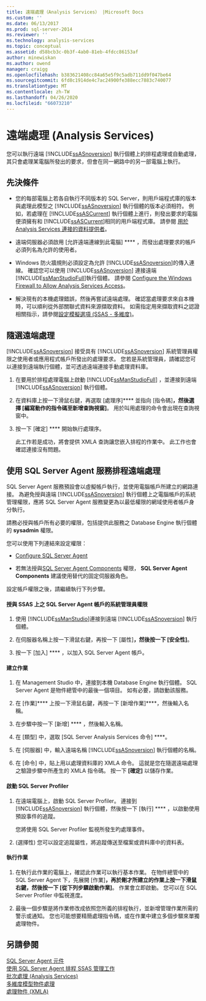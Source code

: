 ```yaml
---
title: 遠端處理（Analysis Services） |Microsoft Docs
ms.custom: ''
ms.date: 06/13/2017
ms.prod: sql-server-2014
ms.reviewer: ''
ms.technology: analysis-services
ms.topic: conceptual
ms.assetid: d58bcb3c-0b3f-4ab0-81eb-4fdcc86153af
author: minewiskan
ms.author: owend
manager: craigg
ms.openlocfilehash: b383621408cc84a65e5f9c5adb711dd9f047be64
ms.sourcegitcommit: 6fd8c1914de4c7ac24900fe388ecc7883c740077
ms.translationtype: MT
ms.contentlocale: zh-TW
ms.lasthandoff: 04/26/2020
ms.locfileid: "66073210"
---
```

# <a name="remote-processing-analysis-services"></a>遠端處理 (Analysis Services)
  您可以執行遠端 [!INCLUDE[ssASnoversion](../../includes/ssasnoversion-md.md)] 執行個體上的排程處理或自動處理，其只會處理某電腦所發出的要求，但會在同一網路中的另一部電腦上執行。  
  
## <a name="prerequisites"></a>先決條件  
  
-   您的每部電腦上若各自執行不同版本的 SQL Server，則用戶端程式庫的版本與處理此模型之 [!INCLUDE[ssASnoversion](../../includes/ssasnoversion-md.md)] 執行個體的版本必須相符。 例如，若處理在 [!INCLUDE[ssASCurrent](../../includes/ssascurrent-md.md)] 執行個體上進行，則發出要求的電腦便須擁有和 [!INCLUDE[ssASCurrent](../../includes/ssascurrent-md.md)]相同的用戶端程式庫。 請參閱 [用於 Analysis Services 連接的資料提供者](../instances/data-providers-used-for-analysis-services-connections.md)。  
  
-   遠端伺服器必須啟用 [允許遠端連線到此電腦] **** ，而發出處理要求的帳戶必須列名為允許的使用者。  
  
-   Windows 防火牆規則必須設定為允許 [!INCLUDE[ssASnoversion](../../includes/ssasnoversion-md.md)]的傳入連線。 確認您可以使用 [!INCLUDE[ssASnoversion](../../includes/ssasnoversion-md.md)] 連接遠端 [!INCLUDE[ssManStudioFull](../../includes/ssmanstudiofull-md.md)]執行個體。 請參閱 [Configure the Windows Firewall to Allow Analysis Services Access](../instances/configure-the-windows-firewall-to-allow-analysis-services-access.md)。  
  
-   解決現有的本機處理錯誤，然後再嘗試遠端處理。 確認當處理要求來自本機時，可以順利從外部關聯式資料來源擷取資料。 如需指定用來擷取資料之認證相關指示，請參閱[設定模擬選項 (SSAS - 多維度)](set-impersonation-options-ssas-multidimensional.md)。  
  
## <a name="on-demand-remote-processing"></a>隨選遠端處理  
 [!INCLUDE[ssASnoversion](../../includes/ssasnoversion-md.md)] 接受具有 [!INCLUDE[ssASnoversion](../../includes/ssasnoversion-md.md)] 系統管理員權限之使用者或應用程式帳戶所發出的處理要求。 您若是系統管理員，請確認您可以連接到遠端執行個體，並可透過遠端連接手動處理資料庫。  
  
1.  在要用於排程處理電腦上啟動 [!INCLUDE[ssManStudioFull](../../includes/ssmanstudiofull-md.md)] ，並連接到遠端 [!INCLUDE[ssASnoversion](../../includes/ssasnoversion-md.md)] 執行個體。  
  
2.  在資料庫上按一下滑鼠右鍵，再選取 [處理序]**** 並指向 [指令碼]****，然後選擇 [編寫動作的指令碼至新增查詢視窗]****。 用於叫用處理的命令會出現在查詢視窗中。  
  
3.  按一下 [確定] **** 開始執行處理序。  
  
     此工作若是成功，將會提供 XMLA 查詢讓您嵌入排程的作業中。 此工作也會確認連接沒有問題。  
  
## <a name="schedule-remote-processing-using-sql-server-agent-service"></a>使用 SQL Server Agent 服務排程遠端處理  
 SQL Server Agent 服務預設會以虛擬帳戶執行，並使用電腦帳戶所建立的網路連接。 為避免授與遠端 [!INCLUDE[ssASnoversion](../../includes/ssasnoversion-md.md)] 執行個體上之電腦帳戶的系統管理權限，應將 SQL Server Agent 服務變更為以最低權限的網域使用者帳戶身分執行。  
  
 請務必授與帳戶所有必要的權限，包括提供此服務之 Database Engine 執行個體的 **sysadmin** 權限。  
  
 您可以使用下列連結來設定權限：  
  
-   [Configure SQL Server Agent](../../ssms/agent/configure-sql-server-agent.md)  
  
-   若無法授與[SQL Server Agent Components](../../ssms/agent/sql-server-agent.md#Components) 權限， **SQL Server Agent Components** 建議使用替代的固定伺服器角色。  
  
 設定帳戶權限之後，請繼續執行下列步驟。  
  
#### <a name="grant-the-sql-server-agent-account-administrator-permission-on-ssas"></a>授與 SSAS 上之 SQL Server Agent 帳戶的系統管理員權限  
  
1.  使用 [!INCLUDE[ssManStudio](../../includes/ssmanstudio-md.md)]連接到遠端 [!INCLUDE[ssASnoversion](../../includes/ssasnoversion-md.md)] 執行個體。  
  
2.  在伺服器名稱上按一下滑鼠右鍵，再按一下 [屬性]****，然後按一下 [安全性]****。  
  
3.  按一下 [加入] **** ，以加入 SQL Server Agent 帳戶。  
  
#### <a name="create-the-job"></a>建立作業  
  
1.  在 Management Studio 中，連接到本機 Database Engine 執行個體。 SQL Server Agent 是物件總管中的最後一個項目。 如有必要，請啟動該服務。  
  
2.  在 [作業]**** 上按一下滑鼠右鍵，再按一下 [新增作業]****，然後輸入名稱。  
  
3.  在步驟中按一下 [新增] **** ，然後輸入名稱。  
  
4.  在 [類型] 中，選取 [SQL Server Analysis Services 命令] ****。  
  
5.  在 [伺服器] 中，輸入遠端名稱 [!INCLUDE[ssASnoversion](../../includes/ssasnoversion-md.md)] 執行個體的名稱。  
  
6.  在 [命令] 中，貼上用以處理資料庫的 XMLA 命令。 這就是您在隨選遠端處理之驗證步驟中所產生的 XMLA 指令碼。 按一下 **[確定]** 以儲存作業。  
  
#### <a name="start-sql-server-profiler"></a>啟動 SQL Server Profiler  
  
1.  在遠端電腦上，啟動 SQL Server Profiler。 連接到 [!INCLUDE[ssASnoversion](../../includes/ssasnoversion-md.md)] 執行個體，然後按一下 [執行] **** ，以啟動使用預設事件的追蹤。  
  
     您將使用 SQL Server Profiler 監視所發生旳處理事件。  
  
2.  (選擇性) 您可以設定追蹤屬性，將追蹤傳送至檔案或資料庫中的資料表。  
  
#### <a name="run-the-job"></a>執行作業  
  
1.  在執行此作業的電腦上，確認此作業可以執行基本作業。 在物件總管中的 SQL Server Agent 下，先展開 [作業]****，再於剛才所建立的作業上按一下滑鼠右鍵，然後按一下 [從下列步驟啟動作業]****。 作業會立即啟動。 您可以在 SQL Server Profiler 中監視進度。  
  
2.  最後一個步驟是將作業修改成依照您所義的排程執行，並新增管理作業所需的警示或通知。 您也可能想要精簡處理指令碼，或在作業中建立多個步驟來單獨處理物件。  
  
## <a name="see-also"></a>另請參閱  
 [SQL Server Agent 元件](../../ssms/agent/sql-server-agent.md#Components)   
 [使用 SQL Server Agent 排程 SSAS 管理工作](../instances/schedule-ssas-administrative-tasks-with-sql-server-agent.md)   
 [批次處理 &#40;Analysis Services&#41;](batch-processing-analysis-services.md)   
 [多維度模型物件處理](processing-a-multidimensional-model-analysis-services.md)   
 [處理物件 (XMLA)](https://docs.microsoft.com/bi-reference/xmla/xml-elements-objects)  
  
  
